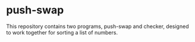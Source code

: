 # push-swap
This repository contains two programs, push-swap and checker, designed to work together for sorting a list of numbers.
